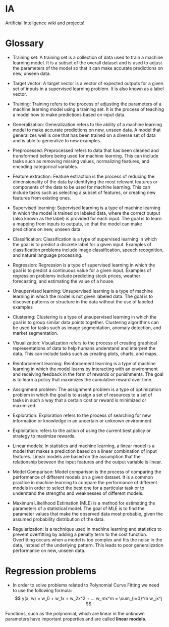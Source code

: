 # IA
Artificial Inteligence wiki and projects!

# Glossary

- Training set: A training set is a collection of data used to train a machine learning model. It is a subset of the overall dataset and is used to adjust the parameters of the model so that it can make accurate predictions on new, unseen data.
- Target vector: A target vector is a vector of expected outputs for a given set of inputs in a supervised learning problem. It is also known as a label vector.
- Training: Training refers to the process of adjusting the parameters of a machine learning model using a training set. It is the process of teaching a model how to make predictions based on input data.
- Generalization: Generalization refers to the ability of a machine learning model to make accurate predictions on new, unseen data. A model that generalizes well is one that has been trained on a diverse set of data and is able to generalize to new examples.
- Preprocessed: Preprocessed refers to data that has been cleaned and transformed before being used for machine learning. This can include tasks such as removing missing values, normalizing features, and encoding categorical variables.
- Feature extraction: Feature extraction is the process of reducing the dimensionality of the data by identifying the most relevant features or components of the data to be used for machine learning. This can include tasks such as selecting a subset of features, or creating new features from existing ones.
- Supervised learning: Supervised learning is a type of machine learning in which the model is trained on labeled data, where the correct output (also known as the label) is provided for each input. The goal is to learn a mapping from inputs to outputs, so that the model can make predictions on new, unseen data.
- Classification: Classification is a type of supervised learning in which the goal is to predict a discrete label for a given input. Examples of classification problems include image classification, speech recognition, and natural language processing.
- Regression: Regression is a type of supervised learning in which the goal is to predict a continuous value for a given input. Examples of regression problems include predicting stock prices, weather forecasting, and estimating the value of a house.
- Unsupervised learning: Unsupervised learning is a type of machine learning in which the model is not given labeled data. The goal is to discover patterns or structure in the data without the use of labeled examples
- Clustering: Clustering is a type of unsupervised learning in which the goal is to group similar data points together. Clustering algorithms can be used for tasks such as image segmentation, anomaly detection, and market segmentation.
- Visualization: Visualization refers to the process of creating graphical representations of data to help humans understand and interpret the data. This can include tasks such as creating plots, charts, and maps.
- Reinforcement learning: Reinforcement learning is a type of machine learning in which the model learns by interacting with an environment and receiving feedback in the form of rewards or punishments. The goal is to learn a policy that maximizes the cumulative reward over time.
- Assignment problem: The assignment problem is a type of optimization problem in which the goal is to assign a set of resources to a set of tasks in such a way that a certain cost or reward is minimized or maximized.
- Exploration: Exploration refers to the process of searching for new information or knowledge in an uncertain or unknown environment.
- Exploitation:  refers to the action of using the current best policy or strategy to maximize rewards.

- Linear models: In statistics and machine learning, a linear model is a model that makes a prediction based on a linear combination of input features. Linear models are based on the assumption that the relationship between the input features and the output variable is linear.
- Model Comparison: Model comparison is the process of comparing the performance of different models on a given dataset. It is a common practice in machine learning to compare the performance of different models in order to select the best one for a particular task or to understand the strengths and weaknesses of different models.
- Maximum Likelihood Estimation (MLE) is a method for estimating the parameters of a statistical model. The goal of MLE is to find the parameter values that make the observed data most probable, given the assumed probability distribution of the data.
- Regularization: is a technique used in machine learning and statistics to prevent overfitting by adding a penalty term to the cost function. Overfitting occurs when a model is too complex and fits the noise in the data, instead of the underlying pattern. This leads to poor generalization performance on new, unseen data.

# Regression problems

- In order to solve problems related to Polynomial Curve Fitting we need to use the following formula:
$$
y(x, w) = w_0 + w_1x + w_2x^2 + ... w_mx^m = \sum_{i=0}^m w_jx^j
$$

Functions, such as the polynomial, which
are linear in the unknown parameters have important properties and are called **linear
models**.

